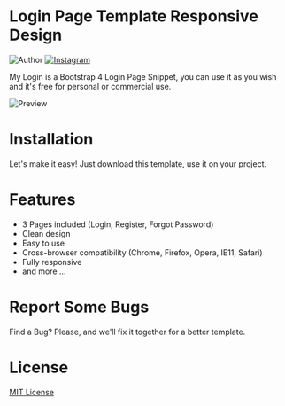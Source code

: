# Login Page Template Responsive Design

![Author](https://img.shields.io/badge/author-%40nauvalazhar-blue.svg)
[![Instagram](https://img.shields.io/instagram/url/https/github.com/nauvalazhar/my-login/.svg?style=social)](https://www.instagram.com/fernandocoff/)

My Login is a Bootstrap 4 Login Page Snippet, you can use it as you wish and it's free for personal or commercial use.

![Preview](https://login-form-hazel-beta.vercel.app/)

# Installation
Let's make it easy! Just download this template, use it on your project.


# Features
- 3 Pages included (Login, Register, Forgot Password)
- Clean design
- Easy to use
- Cross-browser compatibility (Chrome, Firefox, Opera, IE11, Safari)
- Fully responsive
- and more ...

# Report Some Bugs
Find a Bug? Please, and we'll fix it together for a better template.

# License
[MIT License](http://opensource.org/licenses/MIT)